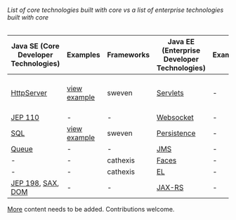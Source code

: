 ###### List of core technologies built with core vs a list of enterprise technologies built with core

Java SE (Core Developer Technologies) | Examples | Frameworks | Java EE (Enterprise Developer Technologies) | Examples | Frameworks
------------- | ------------- | ------------- | ------------- | ------------- | -------------
[HttpServer](http://docs.oracle.com/javase/8/docs/jre/api/net/httpserver/spec/com/sun/net/httpserver/HttpServer.html) | [view example](https://github.com/ThreaT/Java-SE-vs-Java-EE/tree/master/src/main/java/com/java/se/vs/java/ee/webserver) | sweven | [Servlets](https://docs.oracle.com/javaee/7/api/javax/servlet/package-summary.html) | - | Tomcat, Glassfish, WebSphere, Jetty
[JEP 110](https://bugs.openjdk.java.net/browse/JDK-8042950)  | - | - | [Websocket](https://docs.oracle.com/javaee/7/api/javax/websocket/package-summary.html) | - | Tomcat
[SQL](https://docs.oracle.com/javase/8/docs/api/java/sql/package-summary.html) | [view example](https://github.com/ThreaT/Java-SE-vs-Java-EE/tree/master/src/main/java/com/java/se/vs/java/ee/database) | sweven | [Persistence](https://docs.oracle.com/javaee/7/api/javax/persistence/package-summary.html) | - | Hibernate
[Queue](https://docs.oracle.com/javase/8/docs/api/java/util/Queue.html)  | - | - | [JMS](https://docs.oracle.com/javaee/7/api/javax/jms/package-summary.html) | - | ActiveMQ
- | - | cathexis | [Faces](http://docs.oracle.com/javaee/7/api/javax/faces/package-frame.html) | - | -
- | - | cathexis | [EL](http://docs.oracle.com/javaee/7/api/javax/el/package-summary.html) | - | Glassfish
[JEP 198](http://openjdk.java.net/jeps/198), [SAX](https://docs.oracle.com/javase/8/docs/api/javax/xml/parsers/SAXParser.html), [DOM](https://docs.oracle.com/javase/8/docs/api/org/w3c/dom/package-summary.html) | - | - | [JAX-RS](http://docs.oracle.com/javaee/7/api/) | - | -

[More](https://en.wikipedia.org/wiki/Java_Platform,_Enterprise_Edition) content needs to be added. Contributions welcome.
